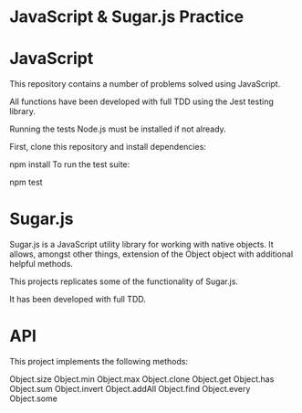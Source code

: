 # JavaScript & Sugar.js Practice

# JavaScript
This repository contains a number of problems solved using JavaScript.

All functions have been developed with full TDD using the Jest testing library.

Running the tests
Node.js must be installed if not already.

First, clone this repository and install dependencies:

npm install
To run the test suite:

npm test

# Sugar.js
Sugar.js is a JavaScript utility library for working with native objects. It allows, amongst other things, extension of the Object object with additional helpful methods.

This projects replicates some of the functionality of Sugar.js.

It has been developed with full TDD.

# API
This project implements the following methods:

Object.size
Object.min
Object.max
Object.clone
Object.get
Object.has
Object.sum
Object.invert
Object.addAll
Object.find
Object.every
Object.some
